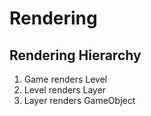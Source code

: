 # Rendering

## Rendering Hierarchy

1. Game renders Level
2. Level renders Layer
3. Layer renders GameObject
